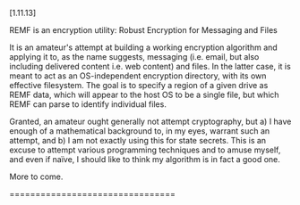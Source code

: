 [1.11.13]

REMF is an encryption utility: Robust Encryption for Messaging and Files

It is an amateur's attempt at building a working encryption algorithm and applying it to, as the name suggests, messaging (i.e. email, but also including delivered content i.e. web content) and files. In the latter case, it is meant to act as an OS-independent encryption directory, with its own effective filesystem. The goal is to specify a region of a given drive as REMF data, which will appear to the host OS to be a single file, but which REMF can parse to identify individual files.

Granted, an amateur ought generally not attempt cryptography, but a) I have enough of a mathematical background to, in my eyes, warrant such an attempt, and b) I am not exactly using this for state secrets. This is an excuse to attempt various programming techniques and to amuse myself, and even if naïve, I should like to think my algorithm is in fact a good one.

More to come.

================================
